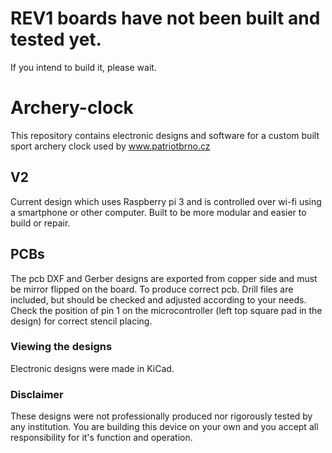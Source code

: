 # REV1 boards have not been built and tested yet.
If you intend to build it, please wait.

# Archery-clock
This repository contains electronic designs and software for a custom built sport archery clock used by www.patriotbrno.cz

## V2
Current design which uses Raspberry pi 3 and is controlled over wi-fi using a smartphone or other computer. Built to be more modular and easier to build or repair.

## PCBs
The pcb DXF and Gerber designs are exported from copper side and must be mirror flipped on the board. To produce correct pcb. Drill files are included, but should be checked and adjusted according to your needs.  
Check the position of pin 1 on the microcontroller (left top square pad in the design) for correct stencil placing.

### Viewing the designs
Electronic designs were made in KiCad.

### Disclaimer
These designs were not professionally produced nor rigorously tested by any institution. You are building this device on your own and you accept all responsibility for it's function and operation.
